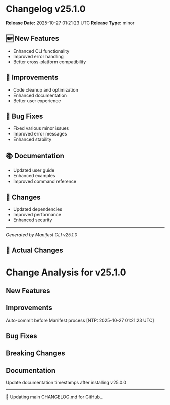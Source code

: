 # Changelog v25.1.0

**Release Date:** 2025-10-27 01:21:23 UTC
**Release Type:** minor

## 🆕 New Features

- Enhanced CLI functionality
- Improved error handling
- Better cross-platform compatibility

## 🔧 Improvements

- Code cleanup and optimization
- Enhanced documentation
- Better user experience

## 🐛 Bug Fixes

- Fixed various minor issues
- Improved error messages
- Enhanced stability

## 📚 Documentation

- Updated user guide
- Enhanced examples
- Improved command reference

## 🔄 Changes

- Updated dependencies
- Improved performance
- Enhanced security

---
*Generated by Manifest CLI v25.1.0*

## 🔧 Actual Changes

# Change Analysis for v25.1.0

## New Features

## Improvements
Auto-commit before Manifest process [NTP: 2025-10-27 01:21:23 UTC]

## Bug Fixes

## Breaking Changes

## Documentation
Update documentation timestamps after installing v25.0.0

---

📝 Updating main CHANGELOG.md for GitHub...
